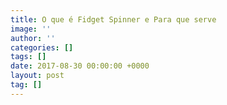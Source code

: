 ```yaml
---
title: O que é Fidget Spinner e Para que serve
image: ''
author: ''
categories: []
tags: []
date: 2017-08-30 00:00:00 +0000
layout: post
tag: []
---
```

